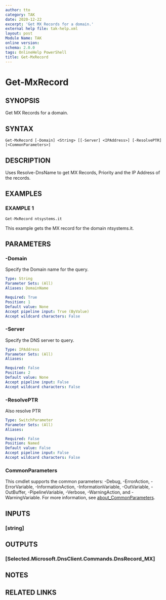 ```yaml
---
author: tto
category: TAK
date: 2020-12-22
excerpt: 'Get MX Records for a domain.'
external help file: tak-help.xml
layout: post
Module Name: TAK
online version:
schema: 2.0.0
tags: OnlineHelp PowerShell
title: Get-MxRecord
---
```


# Get-MxRecord

## SYNOPSIS
Get MX Records for a domain.

## SYNTAX

```
Get-MxRecord [-Domain] <String> [[-Server] <IPAddress>] [-ResolvePTR] [<CommonParameters>]
```

## DESCRIPTION
Uses Resolve-DnsName to get MX Records, Priority and the IP Address of the records.

## EXAMPLES

### EXAMPLE 1
```
Get-MxRecord ntsystems.it
```

This example gets the MX record for the domain ntsystems.it.

## PARAMETERS

### -Domain
Specify the Domain name for the query.

```yaml
Type: String
Parameter Sets: (All)
Aliases: DomainName

Required: True
Position: 1
Default value: None
Accept pipeline input: True (ByValue)
Accept wildcard characters: False
```

### -Server
Specify the DNS server to query.

```yaml
Type: IPAddress
Parameter Sets: (All)
Aliases:

Required: False
Position: 2
Default value: None
Accept pipeline input: False
Accept wildcard characters: False
```

### -ResolvePTR
Also resolve PTR

```yaml
Type: SwitchParameter
Parameter Sets: (All)
Aliases:

Required: False
Position: Named
Default value: False
Accept pipeline input: False
Accept wildcard characters: False
```

### CommonParameters
This cmdlet supports the common parameters: -Debug, -ErrorAction, -ErrorVariable, -InformationAction, -InformationVariable, -OutVariable, -OutBuffer, -PipelineVariable, -Verbose, -WarningAction, and -WarningVariable. For more information, see [about_CommonParameters](http://go.microsoft.com/fwlink/?LinkID=113216).

## INPUTS

### [string]
## OUTPUTS

### [Selected.Microsoft.DnsClient.Commands.DnsRecord_MX]
## NOTES

## RELATED LINKS

